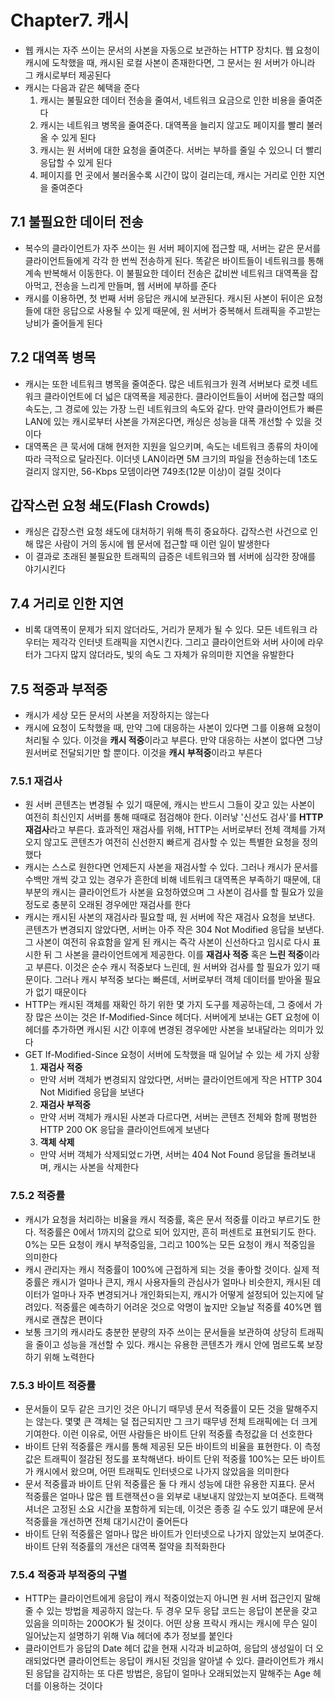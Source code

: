 # Chapter7. 캐시

- 웹 캐시는 자주 쓰이는 문서의 사본을 자동으로 보관하는 HTTP 장치다. 웹 요청이 캐시에 도착했을 때, 캐시된 로컬 사본이 존재한다면, 그 문서는 원 서버가 아니라 그 캐시로부터 제공된다
- 캐시는 다음과 같은 혜택을 준다
  1. 캐시는 불필요한 데이터 전송을 줄여서, 네트워크 요금으로 인한 비용을 줄여준다
  2. 캐시는 네트워크 병목을 줄여준다. 대역폭을 늘리지 않고도 페이지를 빨리 불러올 수 있게 된다
  3. 캐시는 원 서버에 대한 요청을 줄여준다. 서버는 부하를 줄일 수 있으니 더 빨리 응답할 수 있게 된다
  4. 페이지를 먼 곳에서 불러올수록 시간이 많이 걸리는데, 캐시는 거리로 인한 지연을 줄여준다

## **7.1 불필요한 데이터 전송**

- 복수의 클라이언트가 자주 쓰이는 원 서버 페이지에 접근할 때, 서버는 같은 문서를 클라이언트들에게 각각 한 번씩 전송하게 된다. 똑같은 바이트들이 네트워크를 통해 계속 반복해서 이동한다. 이 불필요한 데이터 전송은 값비싼 네트워크 대역폭을 잡아먹고, 전송을 느리게 만들며, 웹 서버에 부하를 준다
- 캐시를 이용하면, 첫 번째 서버 응답은 캐시에 보관된다. 캐시된 사본이 뒤이은 요청들에 대한 응답으로 사용될 수 있게 때문에, 원 서버가 중복해서 트래픽을 주고받는 낭비가 줄어들게 된다

## **7.2 대역폭 병목**

- 캐시는 또한 네트워크 병목을 줄여준다. 많은 네트워크가 원격 서버보다 로켓 네트워크 클라이언트에 더 넓은 대역폭을 제공한다. 클라이언트들이 서버에 접근할 때의 속도는, 그 경로에 있는 가장 느린 네트워크의 속도와 같다. 만약 클라이언트가 빠른 LAN에 있는 캐시로부터 사본을 가져온다면, 캐싱은 성능을 대폭 개선할 수 있을 것이다
- 대역폭은 큰 묵서에 대해 현저한 지원을 일으키며, 속도는 네트워크 종류의 차이에 따라 극적으로 달라진다. 이더넷 LAN이라면 5M 크기의 파일을 전송하는데 1초도 걸리지 않지만, 56-Kbps 모뎀이라면 749초(12분 이상)이 걸릴 것이다

## **갑작스런 요청 쇄도(Flash Crowds)**

- 캐싱은 갑장스런 요청 쇄도에 대처하기 위해 특히 중요하다. 갑작스런 사건으로 인해 많은 사람이 거의 동시에 웹 문서에 접근할 때 이런 일이 발생한다
- 이 결과로 초래된 불필요한 트래픽의 급증은 네트워크와 웹 서버에 심각한 장애를 야기시킨다

## **7.4 거리로 인한 지연**

- 비록 대역폭이 문제가 되지 않더라도, 거리가 문제가 될 수 있다. 모든 네트워크 라우터는 제각각 인터넷 트래픽을 지연시킨다. 그리고 클라이언트와 서버 사이에 라우터가 그다지 많지 않더라도, 빛의 속도 그 자체가 유의미한 지연을 유발한다

## **7.5 적중과 부적중**

- 캐시가 세상 모든 문서의 사본을 저장하지는 않는다
- 캐시에 요청이 도착했을 때, 만약 그에 대응하는 사본이 있다면 그를 이용해 요청이 처리될 수 있다. 이것을 **캐시 적중**이라고 부른다. 만약 대응하는 사본이 없다면 그냥 원서버로 전달되기만 할 뿐이다. 이것을 **캐시 부적중**이라고 부른다

### **7.5.1 재검사**

- 원 서버 콘텐츠는 변경될 수 있기 때문에, 캐시는 반드시 그들이 갖고 있는 사본이 여전히 최신인지 서버를 통해 때때로 점검해야 한다. 이러낳 '신선도 검사'를 **HTTP 재검사**라고 부른다. 효과적인 재검사를 위해, HTTP는 서버로부터 전체 객체를 가져오지 않고도 콘텐츠가 여전히 신선한지 빠르게 검사할 수 있는 특별한 요청을 정의했다
- 캐시는 스스로 원한다면 언제든지 사본을 재검사할 수 있다. 그러나 캐시가 문서를 수백만 개씩 갖고 있는 경우가 흔한데 비해 네트워크 대역폭은 부족하기 때문에, 대부분의 캐시는 클라이언트가 사본을 요청하였으며 그 사본이 검사를 할 필요가 있을 정도로 충분히 오래된 경우에만 재검사를 한다
- 캐시는 캐시된 사본의 재검사라 필요할 때, 원 서버에 작은 재검사 요청을 보낸다. 콘텐츠가 변경되지 않았다면, 서버는 아주 작은 304 Not Modified 응답을 보낸다. 그 사본이 여전히 유효함을 알게 된 캐시는 즉각 사본이 신선하다고 임시로 다시 표시한 뒤 그 사본을 클라이언트에게 제공한다. 이를 **재검사 적중** 혹은 **느린 적중**이라고 부른다. 이것은 순수 캐시 적중보다 느린데, 원 서버와 검사를 할 필요가 있기 때문이다. 그러나 캐시 부적중 보다는 빠른데, 서버로부터 객체 데이터를 받아올 필요가 없기 때문이다
- HTTP는 캐시된 객체를 재확인 하기 위한 몇 가지 도구를 제공하는데, 그 중에서 가장 많은 쓰이는 것은 If-Modified-Since 헤더다. 서버에게 보내는 GET 요청에 이 헤더를 추가하면 캐시된 시간 이후에 변경된 경우에만 사본을 보내달라는 의미가 있다
- GET If-Modified-Since 요청이 서버에 도착했을 때 일어날 수 있는 세 가지 상황
  1. **재검사 적중**
  - 만약 서버 객체가 변경되지 않았다면, 서버는 클라이언트에게 작은 HTTP 304 Not Midified 응답을 보낸다
  2. **재검사 부적중**
  - 만약 서버 객체가 캐시된 사본과 다르다면, 서버는 콘텐츠 전체와 함께 평범한 HTTP 200 OK 응답을 클라이언트에게 보낸다
  3. **객체 삭제**
  - 만약 서버 객체가 삭제되었ㄷ가면, 서버는 404 Not Found 응답을 돌려보내며, 캐시는 사본을 삭제한다

### **7.5.2 적중률**

- 캐시가 요청을 처리하는 비율을 캐시 적중률, 혹은 문서 적중률 이라고 부르기도 한다. 적중률은 0에서 1까지의 값으로 되어 있지만, 흔히 퍼센트로 표현되기도 한다. 0%는 모든 요청이 캐시 부적중임을, 그리고 100%는 모든 요청이 캐시 적중임을 의미한다
- 캐시 관리자는 캐시 적중률이 100%에 근접하게 되는 것을 좋아할 것이다. 실제 적중률은 캐시가 얼마나 큰지, 캐시 사용자들의 관심사가 얼마나 비슷한지, 캐시된 데이터가 얼마나 자주 변경되거나 개인화되는지, 캐시가 어떻게 설정되어 있는지에 달려있다. 적중률은 예측하기 어려운 것으로 악명이 높지만 오늘날 적중률 40%면 웹 캐시로 괜찮은 편이다
- 보통 크기의 캐시라도 충분한 분량의 자주 쓰이는 문서들을 보관하여 상당히 트래픽을 줄이고 성능을 개선할 수 있다. 캐시는 유용한 콘텐츠가 캐시 안에 멈르도록 보장하기 위해 노력한다

### **7.5.3 바이트 적중률**

- 문서들이 모두 같은 크기인 것은 아니기 때무넹 문서 적중률이 모든 것을 말해주지는 않는다. 몇몇 큰 객체는 덜 접근되지만 그 크기 때무넹 전체 트래픽에는 더 크게 기여한다. 이런 이유로, 어떤 사람들은 바이트 단위 적중률 측정값을 더 선호한다
- 바이트 단위 적중률은 캐시를 통해 제공된 모든 바이트의 비율을 표현한다. 이 측정값은 트래픽이 절감된 정도를 포착해낸다. 바이트 단위 적중률 100%는 모든 바이트가 캐시에서 왔으며, 어떤 트래픽도 인터넷으로 나가지 않았음을 의미한다
- 문서 적중률과 바이트 단위 적중률은 둘 다 캐시 성능에 대한 유용한 지표다. 문서 적중률은 얼마나 많은 웹 트랜잭션ㅇ을 외부로 내보내지 않았는지 보여준다. 트랙잭셔너은 고정된 소요 시간을 포함하게 되는데, 이것은 종종 길 수도 있기 떄문에 문서 적중률을 개선하면 전체 대기시간이 줄어든다
- 바이트 단위 적중률은 얼마나 많은 바이트가 인터넷으로 나가지 않았는지 보여준다. 바이트 단위 적중률의 개선은 대역폭 절약을 최적화한다

### **7.5.4 적중과 부적중의 구별**

- HTTP는 클라이언트에게 응답이 캐시 적중이었는지 아니면 원 서버 접근인지 말해줄 수 있는 방법을 제공하지 않는다. 두 경우 모두 응답 코드는 응답이 본문을 갖고 있음을 의미하는 200OK가 될 것이다. 어떤 상용 프락시 캐시는 캐시에 무슨 일이 일어났는지 설명하기 위해 Via 헤더에 추가 정보를 붙인다
- 클라이언트가 응답의 Date 헤더 값을 현재 시각과 비교하여, 응답의 생성일이 더 오래되었다면 클라이언트는 응답이 캐시된 것임을 알아낼 수 있다. 클라이언트가 캐시된 응답을 감지하는 또 다른 방법은, 응답이 얼마나 오래되었는지 말해주는 Age 헤더를 이용하는 것이다
